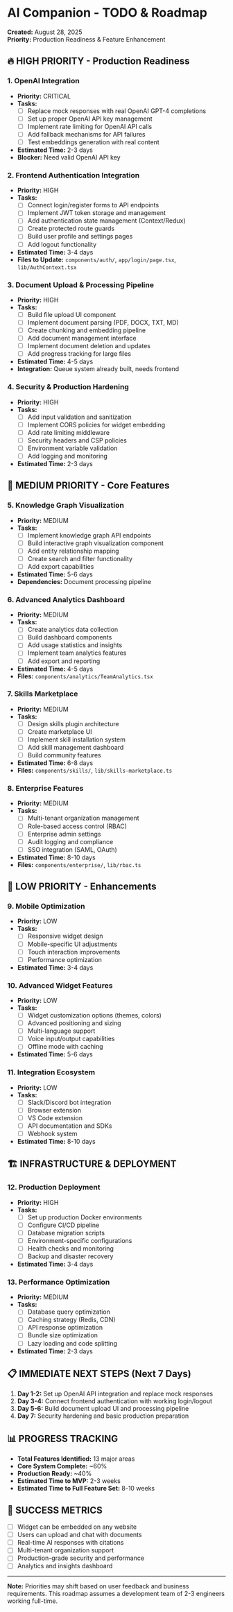 # AI Companion - TODO & Roadmap

**Created:** August 28, 2025  
**Priority:** Production Readiness & Feature Enhancement

## 🔥 HIGH PRIORITY - Production Readiness

### 1. OpenAI Integration
- **Priority:** CRITICAL
- **Tasks:**
  - [ ] Replace mock responses with real OpenAI GPT-4 completions
  - [ ] Set up proper OpenAI API key management
  - [ ] Implement rate limiting for OpenAI API calls
  - [ ] Add fallback mechanisms for API failures
  - [ ] Test embeddings generation with real content
- **Estimated Time:** 2-3 days
- **Blocker:** Need valid OpenAI API key

### 2. Frontend Authentication Integration
- **Priority:** HIGH
- **Tasks:**
  - [ ] Connect login/register forms to API endpoints
  - [ ] Implement JWT token storage and management
  - [ ] Add authentication state management (Context/Redux)
  - [ ] Create protected route guards
  - [ ] Build user profile and settings pages
  - [ ] Add logout functionality
- **Estimated Time:** 3-4 days
- **Files to Update:** `components/auth/`, `app/login/page.tsx`, `lib/AuthContext.tsx`

### 3. Document Upload & Processing Pipeline
- **Priority:** HIGH
- **Tasks:**
  - [ ] Build file upload UI component
  - [ ] Implement document parsing (PDF, DOCX, TXT, MD)
  - [ ] Create chunking and embedding pipeline
  - [ ] Add document management interface
  - [ ] Implement document deletion and updates
  - [ ] Add progress tracking for large files
- **Estimated Time:** 4-5 days
- **Integration:** Queue system already built, needs frontend

### 4. Security & Production Hardening
- **Priority:** HIGH
- **Tasks:**
  - [ ] Add input validation and sanitization
  - [ ] Implement CORS policies for widget embedding
  - [ ] Add rate limiting middleware
  - [ ] Security headers and CSP policies
  - [ ] Environment variable validation
  - [ ] Add logging and monitoring
- **Estimated Time:** 2-3 days

## 🚀 MEDIUM PRIORITY - Core Features

### 5. Knowledge Graph Visualization
- **Priority:** MEDIUM
- **Tasks:**
  - [ ] Implement knowledge graph API endpoints
  - [ ] Build interactive graph visualization component
  - [ ] Add entity relationship mapping
  - [ ] Create search and filter functionality
  - [ ] Add export capabilities
- **Estimated Time:** 5-6 days
- **Dependencies:** Document processing pipeline

### 6. Advanced Analytics Dashboard
- **Priority:** MEDIUM
- **Tasks:**
  - [ ] Create analytics data collection
  - [ ] Build dashboard components
  - [ ] Add usage statistics and insights
  - [ ] Implement team analytics features
  - [ ] Add export and reporting
- **Estimated Time:** 4-5 days
- **Files:** `components/analytics/TeamAnalytics.tsx`

### 7. Skills Marketplace
- **Priority:** MEDIUM
- **Tasks:**
  - [ ] Design skills plugin architecture
  - [ ] Create marketplace UI
  - [ ] Implement skill installation system
  - [ ] Add skill management dashboard
  - [ ] Build community features
- **Estimated Time:** 6-8 days
- **Files:** `components/skills/`, `lib/skills-marketplace.ts`

### 8. Enterprise Features
- **Priority:** MEDIUM
- **Tasks:**
  - [ ] Multi-tenant organization management
  - [ ] Role-based access control (RBAC)
  - [ ] Enterprise admin settings
  - [ ] Audit logging and compliance
  - [ ] SSO integration (SAML, OAuth)
- **Estimated Time:** 8-10 days
- **Files:** `components/enterprise/`, `lib/rbac.ts`

## 🔧 LOW PRIORITY - Enhancements

### 9. Mobile Optimization
- **Priority:** LOW
- **Tasks:**
  - [ ] Responsive widget design
  - [ ] Mobile-specific UI adjustments
  - [ ] Touch interaction improvements
  - [ ] Performance optimization
- **Estimated Time:** 3-4 days

### 10. Advanced Widget Features
- **Priority:** LOW
- **Tasks:**
  - [ ] Widget customization options (themes, colors)
  - [ ] Advanced positioning and sizing
  - [ ] Multi-language support
  - [ ] Voice input/output capabilities
  - [ ] Offline mode with caching
- **Estimated Time:** 5-6 days

### 11. Integration Ecosystem
- **Priority:** LOW
- **Tasks:**
  - [ ] Slack/Discord bot integration
  - [ ] Browser extension
  - [ ] VS Code extension
  - [ ] API documentation and SDKs
  - [ ] Webhook system
- **Estimated Time:** 8-10 days

## 🏗️ INFRASTRUCTURE & DEPLOYMENT

### 12. Production Deployment
- **Priority:** HIGH
- **Tasks:**
  - [ ] Set up production Docker environments
  - [ ] Configure CI/CD pipeline
  - [ ] Database migration scripts
  - [ ] Environment-specific configurations
  - [ ] Health checks and monitoring
  - [ ] Backup and disaster recovery
- **Estimated Time:** 3-4 days

### 13. Performance Optimization
- **Priority:** MEDIUM
- **Tasks:**
  - [ ] Database query optimization
  - [ ] Caching strategy (Redis, CDN)
  - [ ] API response optimization
  - [ ] Bundle size optimization
  - [ ] Lazy loading and code splitting
- **Estimated Time:** 2-3 days

## 📋 IMMEDIATE NEXT STEPS (Next 7 Days)

1. **Day 1-2:** Set up OpenAI API integration and replace mock responses
2. **Day 3-4:** Connect frontend authentication with working login/logout
3. **Day 5-6:** Build document upload UI and processing pipeline
4. **Day 7:** Security hardening and basic production preparation

## 📊 PROGRESS TRACKING

- **Total Features Identified:** 13 major areas
- **Core System Complete:** ~60%
- **Production Ready:** ~40%
- **Estimated Time to MVP:** 2-3 weeks
- **Estimated Time to Full Feature Set:** 8-10 weeks

## 🎯 SUCCESS METRICS

- [ ] Widget can be embedded on any website
- [ ] Users can upload and chat with documents
- [ ] Real-time AI responses with citations
- [ ] Multi-tenant organization support
- [ ] Production-grade security and performance
- [ ] Analytics and insights dashboard

---

**Note:** Priorities may shift based on user feedback and business requirements. This roadmap assumes a development team of 2-3 engineers working full-time.
